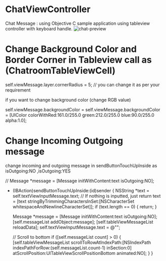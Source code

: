 # ChatViewController
Chat Message : using Objective C sample application using tableview controller with keyboard handle. 
![chat-preview](https://user-images.githubusercontent.com/5592080/46251010-0a640900-c461-11e8-930a-103d80cb8bae.png)

# Change Background Color and Border Corner in Tableview call as (ChatroomTableViewCell)
   self.viewMessage.layer.cornerRadius = 5; // you can change it as per your requirement
   
   if you want to change background color (change RGB value)
   
   self.viewMessage.backgroundColor =  self.viewMessage.backgroundColor = [UIColor colorWithRed:161.0/255.0 green:212.0/255.0  blue:90.0/255.0 alpha:1.0];



# Change Incoming Outgoing message
  change incoming and outgoing message in sendButtonTouchUpInside as isOutgoing:NO ,isOutgoing:YES

  // Message *message = [Message initWithContent:text isOutgoing:NO];


- (IBAction)sendButtonTouchUpInside:(id)sender {
    NSString *text = self.textViewInputMessage.text;
    // If nothing is inputted, just return
    text = [text stringByTrimmingCharactersInSet:[NSCharacterSet whitespaceAndNewlineCharacterSet]];
    if (text.length == 0) {
        return;
    }
    
    Message *message = [Message initWithContent:text isOutgoing:NO];
    [self.messageList addObject:message];
    [self.tableViewMessageList reloadData];
    self.textViewInputMessage.text = @"";
    
    // Scroll to bottom
    if ([self.messageList count] > 0) {
        [self.tableViewMessageList scrollToRowAtIndexPath:[NSIndexPath indexPathForRow:(self.messageList.count-1) inSection:0] atScrollPosition:UITableViewScrollPositionBottom animated:NO];
    }
}

